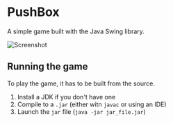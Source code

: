 # PushBox

A simple game built with the Java Swing library.

![Screenshot](https://i.imgur.com/xB5Gv6V.png)

## Running the game

To play the game, it has to be built from the source.

1. Install a JDK if you don't have one
2. Compile to a `.jar` (either witn `javac` or using an IDE)
3. Launch the `jar` file (`java -jar jar_file.jar`)
